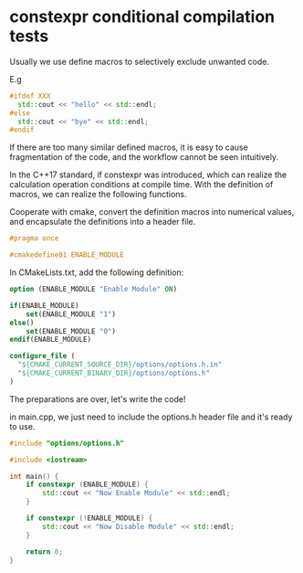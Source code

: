 # constexpr conditional compilation tests

Usually we use define macros to selectively exclude unwanted code.

E.g

```cpp
#ifdef XXX
  std::cout << "hello" << std::endl;
#else
  std::cout << "bye" << std::endl;
#endif
```

If there are too many similar defined macros, it is easy to cause fragmentation of the code, and the workflow cannot be seen intuitively.

In the C++17 standard, if constexpr was introduced, which can realize the calculation operation conditions at compile time. With the definition of macros, we can realize the following functions.

Cooperate with cmake, convert the definition macros into numerical values, and encapsulate the definitions into a header file.

```cpp
#pragma once

#cmakedefine01 ENABLE_MODULE
```

In CMakeLists.txt, add the following definition:

```cmake
option (ENABLE_MODULE "Enable Module" ON)

if(ENABLE_MODULE)
    set(ENABLE_MODULE "1")
else()
    set(ENABLE_MODULE "0")
endif(ENABLE_MODULE)

configure_file (
  "${CMAKE_CURRENT_SOURCE_DIR}/options/options.h.in"
  "${CMAKE_CURRENT_BINARY_DIR}/options/options.h"
)
```

The preparations are over, let's write the code!

in main.cpp, we just need to include the options.h header file and it's ready to use.

```cpp
#include "options/options.h"

#include <iostream>

int main() {
    if constexpr (ENABLE_MODULE) {
        std::cout << "Now Enable Module" << std::endl;
    }

    if constexpr (!ENABLE_MODULE) {
        std::cout << "Now Disable Module" << std::endl;
    }

    return 0;
}
```
